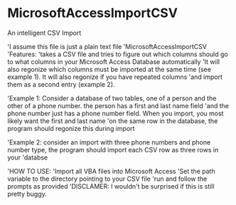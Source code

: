 # MicrosoftAccessImportCSV
An intelligent CSV Import


'I assume this file is just a plain text file
'MicrosoftAccessImportCSV
'Features:
'takes a CSV file and tries to figure out which columns should go to what columns in your Microsoft Access Database automatically
'It will also regonize which columns must be imported at the same time (see example 1). It will also regonize if you have repeated columns
'and import them as a second entry (example 2).

'Example 1: Consider a database of two tables, one of a person and the other of a phone number. the person has a first and last name field
'and the phone number just has a phone number field. When you import, you most likely want the first and last name 
'on the same row in the database, the program should regonize this during import

'Example 2: consider an import with three phone numbers and phone number type, the program should import each CSV row as three rows in your
'databse


'HOW TO USE:
'Import all VBA files into Microsoft Access
'Set the path variable to the directory pointing to your CSV file
'run and follow the prompts as provided
'DISCLAMER: I wouldn't be surprised if this is still pretty buggy. 
